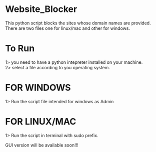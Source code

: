 # Website_Blocker
This python script blocks the sites whose domain names are provided.<br/>
There are two files one for linux/mac and other for windows.

# To Run
1> you need to have a python intepreter installed on your machine.<br/>
2> select a file according to you operating system.

# FOR WINDOWS
1> Run the script file intended for windows as Admin

# FOR LINUX/MAC
1> Run the script in terminal with sudo prefix.


GUI version will be available soon!!!

